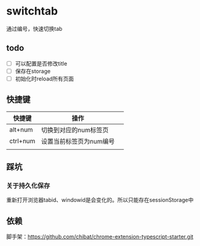 # switchtab

通过编号，快速切换tab

## todo

- [ ] 可以配置是否修改title
- [ ] 保存在storage
- [ ] 初始化时reload所有页面

## 快捷键

| 快捷键   | 操作                    |      |
| -------- | ----------------------- | ---- |
| alt+num  | 切换到对应的num标签页   |      |
| ctrl+num | 设置当前标签页为num编号 |      |
|          |                         |      |

## 踩坑

### 关于持久化保存

重新打开浏览器tabid、windowid是会变化的。所以只能存在sessionStorage中



## 依赖

脚手架：https://github.com/chibat/chrome-extension-typescript-starter.git
